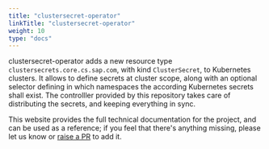 ```yaml
---
title: "clustersecret-operator"
linkTitle: "clustersecret-operator"
weight: 10
type: "docs"
---
```


clustersecret-operator adds a new resource type `clustersecrets.core.cs.sap.com`, with kind `ClusterSecret`, to Kubernetes clusters.
It allows to define secrets at cluster scope, along with an optional selector defining in which
namespaces the according Kubernetes secrets shall exist. The controlller provided by this repository
takes care of distributing the secrets, and keeping everything in sync.

This website provides the full technical documentation for the project, and can be
used as a reference; if you feel that there's anything missing, please let us know
or [raise a PR](https://github.com/sap/clustersecret-operator/pulls) to add it.
